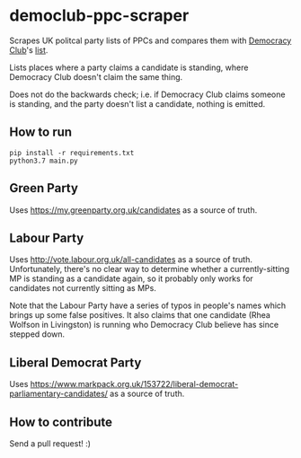 democlub-ppc-scraper
====================

Scrapes UK politcal party lists of PPCs and compares them with [Democracy Club](https://democracyclub.org.uk/)'s [list](https://docs.google.com/spreadsheets/d/1cHlm1irk7FFqPKO6jTgBh9Ya5k_erWGIH7AP65nkWCc/edit).

Lists places where a party claims a candidate is standing, where Democracy Club doesn't claim the same thing.

Does not do the backwards check; i.e. if Democracy Club claims someone is standing, and the party doesn't list a candidate, nothing is emitted.

How to run
----------

```
pip install -r requirements.txt
python3.7 main.py
```

Green Party
-----------

Uses https://my.greenparty.org.uk/candidates as a source of truth.

Labour Party
------------

Uses http://vote.labour.org.uk/all-candidates as a source of truth. Unfortunately, there's no clear way to determine whether a currently-sitting MP is standing as a candidate again, so it probably only works for candidates not currently sitting as MPs.

Note that the Labour Party have a series of typos in people's names which brings up some false positives. It also claims that one candidate (Rhea Wolfson in Livingston) is running who Democracy Club believe has since stepped down.

Liberal Democrat Party
----------------------

Uses https://www.markpack.org.uk/153722/liberal-democrat-parliamentary-candidates/ as a source of truth.

How to contribute
-----------------

Send a pull request! :)
